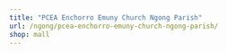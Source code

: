 ```yaml
---
title: "PCEA Enchorro Emuny Church Ngong Parish"
url: /ngong/pcea-enchorro-emuny-church-ngong-parish/
shop: mall
---
```

